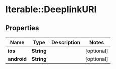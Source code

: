 # Iterable::DeeplinkURI

## Properties
Name | Type | Description | Notes
------------ | ------------- | ------------- | -------------
**ios** | **String** |  | [optional] 
**android** | **String** |  | [optional] 

